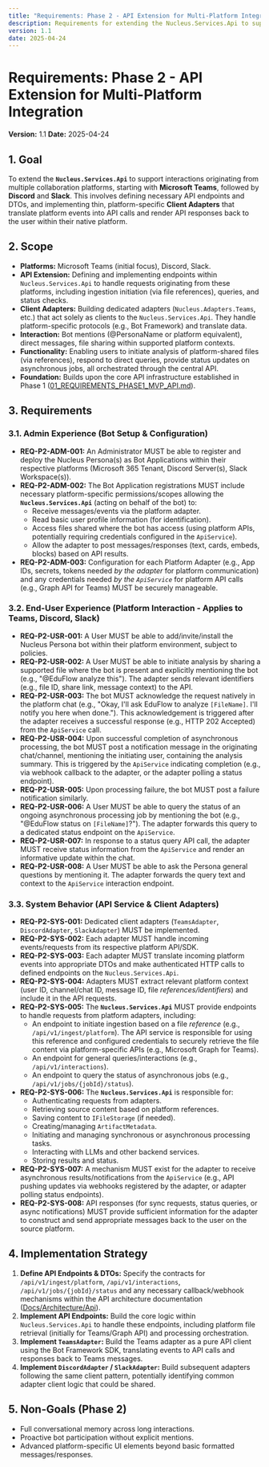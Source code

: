 ```yaml
---
title: "Requirements: Phase 2 - API Extension for Multi-Platform Integration (Teams First)"
description: Requirements for extending the Nucleus.Services.Api to support interactions from multiple collaboration platforms (Teams, Discord, Slack) via dedicated client adapters.
version: 1.1
date: 2025-04-24
---
```


# Requirements: Phase 2 - API Extension for Multi-Platform Integration

**Version:** 1.1
**Date:** 2025-04-24

## 1. Goal

To extend the **`Nucleus.Services.Api`** to support interactions originating from multiple collaboration platforms, starting with **Microsoft Teams**, followed by **Discord** and **Slack**. This involves defining necessary API endpoints and DTOs, and implementing thin, platform-specific **Client Adapters** that translate platform events into API calls and render API responses back to the user within their native platform.

## 2. Scope

*   **Platforms:** Microsoft Teams (initial focus), Discord, Slack.
*   **API Extension:** Defining and implementing endpoints within `Nucleus.Services.Api` to handle requests originating from these platforms, including ingestion initiation (via file references), queries, and status checks.
*   **Client Adapters:** Building dedicated adapters (`Nucleus.Adapters.Teams`, etc.) that act solely as clients to the `Nucleus.Services.Api`. They handle platform-specific protocols (e.g., Bot Framework) and translate data.
*   **Interaction:** Bot mentions (@PersonaName or platform equivalent), direct messages, file sharing within supported platform contexts.
*   **Functionality:** Enabling users to initiate analysis of platform-shared files (via references), respond to direct queries, provide status updates on asynchronous jobs, all orchestrated through the central API.
*   **Foundation:** Builds upon the core API infrastructure established in Phase 1 ([01_REQUIREMENTS_PHASE1_MVP_API.md](./01_REQUIREMENTS_PHASE1_MVP_CONSOLE.md)).

## 3. Requirements

### 3.1. Admin Experience (Bot Setup & Configuration)

*   **REQ-P2-ADM-001:** An Administrator MUST be able to register and deploy the Nucleus Persona(s) as Bot Applications within their respective platforms (Microsoft 365 Tenant, Discord Server(s), Slack Workspace(s)).
*   **REQ-P2-ADM-002:** The Bot Application registrations MUST include necessary platform-specific permissions/scopes allowing the **`Nucleus.Services.Api`** (acting on behalf of the bot) to:
    *   Receive messages/events via the platform adapter.
    *   Read basic user profile information (for identification).
    *   Access files shared where the bot has access (using platform APIs, potentially requiring credentials configured in the `ApiService`).
    *   Allow the adapter to post messages/responses (text, cards, embeds, blocks) based on API results.
*   **REQ-P2-ADM-003:** Configuration for each Platform Adapter (e.g., App IDs, secrets, tokens needed *by the adapter* for platform communication) and any credentials needed *by the `ApiService`* for platform API calls (e.g., Graph API for Teams) MUST be securely manageable.

### 3.2. End-User Experience (Platform Interaction - Applies to Teams, Discord, Slack)

*   **REQ-P2-USR-001:** A User MUST be able to add/invite/install the Nucleus Persona bot within their platform environment, subject to policies.
*   **REQ-P2-USR-002:** A User MUST be able to initiate analysis by sharing a supported file where the bot is present and explicitly mentioning the bot (e.g., "@EduFlow analyze this"). The adapter sends relevant identifiers (e.g., file ID, share link, message context) to the API.
*   **REQ-P2-USR-003:** The bot MUST acknowledge the request natively in the platform chat (e.g., "Okay, I'll ask EduFlow to analyze `[FileName]`. I'll notify you here when done."). This acknowledgement is triggered after the adapter receives a successful response (e.g., HTTP 202 Accepted) from the `ApiService` call.
*   **REQ-P2-USR-004:** Upon successful completion of asynchronous processing, the bot MUST post a notification message in the originating chat/channel, mentioning the initiating user, containing the analysis summary. This is triggered by the `ApiService` indicating completion (e.g., via webhook callback to the adapter, or the adapter polling a status endpoint).
*   **REQ-P2-USR-005:** Upon processing failure, the bot MUST post a failure notification similarly.
*   **REQ-P2-USR-006:** A User MUST be able to query the status of an ongoing asynchronous processing job by mentioning the bot (e.g., "@EduFlow status on `[FileName]`?"). The adapter forwards this query to a dedicated status endpoint on the `ApiService`.
*   **REQ-P2-USR-007:** In response to a status query API call, the adapter MUST receive status information from the `ApiService` and render an informative update within the chat.
*   **REQ-P2-USR-008:** A User MUST be able to ask the Persona general questions by mentioning it. The adapter forwards the query text and context to the `ApiService` interaction endpoint.

### 3.3. System Behavior (API Service & Client Adapters)

*   **REQ-P2-SYS-001:** Dedicated client adapters (`TeamsAdapter`, `DiscordAdapter`, `SlackAdapter`) MUST be implemented.
*   **REQ-P2-SYS-002:** Each adapter MUST handle incoming events/requests from its respective platform API/SDK.
*   **REQ-P2-SYS-003:** Each adapter MUST translate incoming platform events into appropriate DTOs and make authenticated HTTP calls to defined endpoints on the `Nucleus.Services.Api`.
*   **REQ-P2-SYS-004:** Adapters MUST extract relevant platform context (user ID, channel/chat ID, message ID, file *references/identifiers*) and include it in the API requests.
*   **REQ-P2-SYS-005:** The **`Nucleus.Services.Api`** MUST provide endpoints to handle requests from platform adapters, including:
    *   An endpoint to initiate ingestion based on a file *reference* (e.g., `/api/v1/ingest/platform`). The API service is responsible for using this reference and configured credentials to securely retrieve the file content via platform-specific APIs (e.g., Microsoft Graph for Teams).
    *   An endpoint for general queries/interactions (e.g., `/api/v1/interactions`).
    *   An endpoint to query the status of asynchronous jobs (e.g., `/api/v1/jobs/{jobId}/status`).
*   **REQ-P2-SYS-006:** The **`Nucleus.Services.Api`** is responsible for:
    *   Authenticating requests from adapters.
    *   Retrieving source content based on platform references.
    *   Saving content to `IFileStorage` (if needed).
    *   Creating/managing `ArtifactMetadata`.
    *   Initiating and managing synchronous or asynchronous processing tasks.
    *   Interacting with LLMs and other backend services.
    *   Storing results and status.
*   **REQ-P2-SYS-007:** A mechanism MUST exist for the adapter to receive asynchronous results/notifications from the `ApiService` (e.g., API pushing updates via webhooks registered by the adapter, or adapter polling status endpoints).
*   **REQ-P2-SYS-008:** API responses (for sync requests, status queries, or async notifications) MUST provide sufficient information for the adapter to construct and send appropriate messages back to the user on the source platform.

## 4. Implementation Strategy

1.  **Define API Endpoints & DTOs:** Specify the contracts for `/api/v1/ingest/platform`, `/api/v1/interactions`, `/api/v1/jobs/{jobId}/status` and any necessary callback/webhook mechanisms within the API architecture documentation ([Docs/Architecture/Api](../../Architecture/Api/)).
2.  **Implement API Endpoints:** Build the core logic within `Nucleus.Services.Api` to handle these endpoints, including platform file retrieval (initially for Teams/Graph API) and processing orchestration.
3.  **Implement `TeamsAdapter`:** Build the Teams adapter as a pure API client using the Bot Framework SDK, translating events to API calls and responses back to Teams messages.
4.  **Implement `DiscordAdapter` / `SlackAdapter`:** Build subsequent adapters following the same client pattern, potentially identifying common adapter client logic that could be shared.

## 5. Non-Goals (Phase 2)

*   Full conversational memory across long interactions.
*   Proactive bot participation without explicit mentions.
*   Advanced platform-specific UI elements beyond basic formatted messages/responses.
